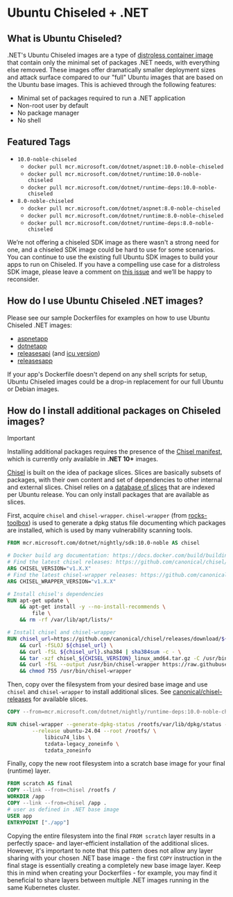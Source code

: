 # Ubuntu Chiseled + .NET

## What is Ubuntu Chiseled?

.NET's Ubuntu Chiseled images are a type of [distroless container image](./distroless.md) that contain only the minimal set of packages .NET needs, with everything else removed.
These images offer dramatically smaller deployment sizes and attack surface compared to our "full" Ubuntu images that are based on the Ubuntu base images. This is achieved through the following features:

* Minimal set of packages required to run a .NET application
* Non-root user by default
* No package manager
* No shell

## Featured Tags

* `10.0-noble-chiseled`
  * `docker pull mcr.microsoft.com/dotnet/aspnet:10.0-noble-chiseled`
  * `docker pull mcr.microsoft.com/dotnet/runtime:10.0-noble-chiseled`
  * `docker pull mcr.microsoft.com/dotnet/runtime-deps:10.0-noble-chiseled`
* `8.0-noble-chiseled`
  * `docker pull mcr.microsoft.com/dotnet/aspnet:8.0-noble-chiseled`
  * `docker pull mcr.microsoft.com/dotnet/runtime:8.0-noble-chiseled`
  * `docker pull mcr.microsoft.com/dotnet/runtime-deps:8.0-noble-chiseled`

We’re not offering a chiseled SDK image as there wasn't a strong need for one, and a chiseled SDK image could be hard to use for some scenarios.
You can continue to use the existing full Ubuntu SDK images to build your apps to run on Chiseled.
If you have a compelling use case for a distroless SDK image, please leave a comment on [this issue](https://github.com/dotnet/dotnet-docker/issues/4942) and we’ll be happy to reconsider.

## How do I use Ubuntu Chiseled .NET images?

Please see our sample Dockerfiles for examples on how to use Ubuntu Chiseled .NET images:

* [aspnetapp](../samples/aspnetapp/Dockerfile.chiseled)
* [dotnetapp](../samples/dotnetapp/Dockerfile.chiseled)
* [releasesapi](../samples/releasesapi/Dockerfile) (and [icu version](../samples/releasesapi/Dockerfile.icu))
* [releasesapp](../samples/releasesapp/Dockerfile.chiseled)

If your app's Dockerfile doesn't depend on any shell scripts for setup, Ubuntu Chiseled images could be a drop-in replacement for our full Ubuntu or Debian images.

## How do I install additional packages on Chiseled images?

> [!IMPORTANT]
> Installing additional packages requires the presence of the [Chisel manifest](https://github.com/dotnet/dotnet-docker/issues/6135), which is currently only available in **.NET 10+** images.

[Chisel](https://github.com/canonical/chisel) is built on the idea of package slices.
Slices are basically subsets of packages, with their own content and set of dependencies to other internal and external slices.
Chisel relies on a [database of slices](https://github.com/canonical/chisel-releases) that are indexed per Ubuntu release.
You can only install packages that are available as slices.

First, acquire `chisel` and `chisel-wrapper`.
`chisel-wrapper` (from [rocks-toolbox](https://github.com/canonical/rocks-toolbox/)) is used to generate a dpkg status file documenting which packages are installed, which is used by many vulnerability scanning tools.

```Dockerfile
FROM mcr.microsoft.com/dotnet/nightly/sdk:10.0-noble AS chisel

# Docker build arg documentation: https://docs.docker.com/build/building/variables/
# Find the latest chisel releases: https://github.com/canonical/chisel/releases
ARG CHISEL_VERSION="v1.X.X"
# Find the latest chisel-wrapper releases: https://github.com/canonical/rocks-toolbox/releases
ARG CHISEL_WRAPPER_VERSION="v1.X.X"

# Install chisel's dependencies
RUN apt-get update \
    && apt-get install -y --no-install-recommends \
        file \
    && rm -rf /var/lib/apt/lists/*

# Install chisel and chisel-wrapper
RUN chisel_url=https://github.com/canonical/chisel/releases/download/${CHISEL_VERSION}/chisel_${CHISEL_VERSION}_linux_amd64.tar.gz \
    && curl -fSLOJ ${chisel_url} \
    && curl -fSL ${chisel_url}.sha384 | sha384sum -c - \
    && tar -xzf chisel_${CHISEL_VERSION}_linux_amd64.tar.gz -C /usr/bin/ chisel \
    && curl -fSL --output /usr/bin/chisel-wrapper https://raw.githubusercontent.com/canonical/rocks-toolbox/${CHISEL_WRAPPER_VERSION}/chisel-wrapper \
    && chmod 755 /usr/bin/chisel-wrapper
```

Then, copy over the filesystem from your desired base image and use `chisel` and `chisel-wrapper` to install additional slices.
See [canonical/chisel-releases](https://github.com/canonical/chisel-releases) for available slices.

```Dockerfile
COPY --from=mcr.microsoft.com/dotnet/nightly/runtime-deps:10.0-noble-chiseled / /rootfs/

RUN chisel-wrapper --generate-dpkg-status /rootfs/var/lib/dpkg/status -- \
        --release ubuntu-24.04 --root /rootfs/ \
            libicu74_libs \
            tzdata-legacy_zoneinfo \
            tzdata_zoneinfo
```

Finally, copy the new root filesystem into a scratch base image for your final (runtime) layer.

```Dockerfile
FROM scratch AS final
COPY --link --from=chisel /rootfs /
WORKDIR /app
COPY --link --from=chisel /app .
# user as defined in .NET base image
USER app
ENTRYPOINT ["./app"]
```

Copying the entire filesystem into the final `FROM scratch` layer results in a perfectly space- and layer-efficient installation of the additional slices.
However, it's important to note that this pattern does not allow any layer sharing with your chosen .NET base image - the first `COPY` instruction in the final stage is essentially creating a completely new base image layer.
Keep this in mind when creating your Dockerfiles - for example, you may find it beneficial to share layers between multiple .NET images running in the same Kubernetes cluster.
